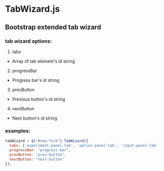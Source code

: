 # TabWizard.js

## Bootstrap extended tab wizard

### tab wizard options:
1. tabs
  * Array of tab element's id string
2. progressBar
  * Progress bar's id string
3. prevButton
  * Previous button's id string
4. nextButton
  * Next button's id string

### examples:
```javascript
tabWizard = $("#new-form").TabWizard({
  tabs: ['experiment-panel-tab', 'option-panel-tab', 'input-panel-tab', 'launch-panel-tab'],
  progressBar: "progress-bar",
  prevButton: "prev-button",
  nextButton: "next-button"
});
```
